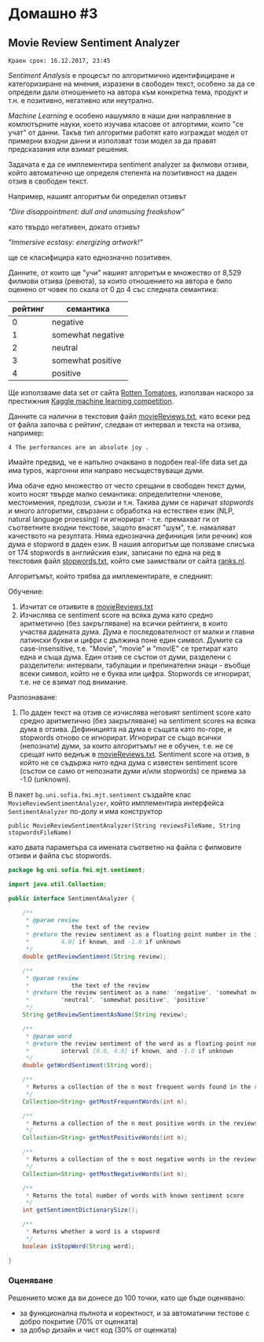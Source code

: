 # Домашно #3

## Movie Review Sentiment Analyzer

`Краен срок: 16.12.2017, 23:45`

*Sentiment Analysis* е процесът по алгоритмично идентифициране и категоризиране на мнения, изразени в свободен текст, особено за да се определи дали отношението на автора към конкретна тема, продукт и т.н. е позитивно, негативно или неутрално.

*Machine Learning* е особено нашумяло в наши дни направление в компютърните науки, което изучава класове от алгортими, които "се учат" от данни. Такъв тип алгоритми работят като изграждат модел от примерни входни данни и използват този модел за да правят предсказания или взимат решения.

Задачата е да се имплементира sentiment analyzer за филмови отзиви, който автоматично ще определя степента на позитивност на даден отзив в свободен текст.

Например, нашият алгоритъм би определил отзивът

*"Dire disappointment: dull and unamusing freakshow"*

като твърдо негативен, докато отзивът 

*"Immersive ecstasy: energizing artwork!"*

ще се класифицира като еднозначно позитивен.

Данните, от които ще "учи" нашият алгоритъм е множество от 8,529 филмови отзива (ревюта), за които отношението на автора е било оценено от човек по скала от 0 до 4 със следната семантика:

| рейтинг | семантика         |
| ------- | ----------------- |
| 0       | negative          |
| 1       | somewhat negative |
| 2       | neutral           |
| 3       | somewhat positive |
| 4       | positive          |

Ще използваме data set от сайта [Rotten Tomatoes](https://www.rottentomatoes.com/), използван наскоро за престижния [Кaggle machine learning competition](https://www.kaggle.com/c/sentiment-analysis-on-movie-reviews).

Данните са налични в текстовия файл [movieReviews.txt](https://github.com/fmi/java-course/blob/master/homeworks/03-movie-review-sentiment-analyzer/resources/movieReviews.txt), като всеки ред от файла започва с рейтинг, следван от интервал и текста на отзива, например:

```
4 The performances are an absolute joy .
```

Имайте предвид, че е напълно очаквано в подобен real-life data set да има typos, жаргонни или направо несъществуващи думи. 

Има обаче едно множество от често срещани в свободен текст думи, които носят твърде малко семантика: определителни членове, местоимения, предлози, съюзи и т.н. Такива думи се наричат *stopwords* и много алгоритми, свързани с обработка на естествен език (NLP, natural language proessing) ги игнорират - т.е. премахват ги от съответните входни текстове, защото внасят "шум", т.е. намаляват качеството на резултата. Няма еднозначна дефиниция (или речник) коя дума е stopword в даден език. В нашия алгоритъм ще ползваме списъка от 174 stopwords в английския език, записани по една на ред в текстовия файл [stopwords.txt](https://github.com/fmi/java-course/blob/master/homeworks/03-movie-review-sentiment-analyzer/resources/stopwords.txt), който сме заимствали от сайта [ranks.nl](https://www.ranks.nl/stopwords).

Алгоритъмът, който трябва да имплементирате, е следният:

Обучение:

1. Изчитат се отзивите в [movieReviews.txt](https://github.com/fmi/java-course/blob/master/homeworks/03-movie-review-sentiment-analyzer/resources/movieReviews.txt)
2. Изчислява се sentiment score на всяка дума като средно аритметично (без закръгляване) на всички рейтинги, в които участва дадената дума. Дума е последователност от малки и главни латински букви и цифри с дължина поне един символ. Думите са case-insensitive, т.е. "Movie", "movie" и "movIE" се третират като една и съща дума. Един отзив се състои от думи, разделени с разделители: интервали, табулации и препинателни знаци - въобще всеки символ, който не е буква или цифра. Stopwords се игнорират, т.е. не се взимат под внимание.

Разпознаване:

1. По даден текст на отзив се изчислява неговият sentiment score като средно аритметично (без закръгляване) на sentiment scores на всяка дума в отзива. Дефиницията на дума е същата като по-горе, и stopwords отново се игнорират. Игнорират се също всички (непознати) думи, за които алгоритъмът не е обучен, т.е. не се срещат нито веднъж в [movieReviews.txt](https://github.com/fmi/java-course/blob/master/homeworks/03-movie-review-sentiment-analyzer/resources/movieReviews.txt). Sentiment score на отзив, в който не се съдържа нито една дума с известен sentiment score (състои се само от непознати думи и/или stopwords) се приема за -1.0 (unknown).

В пакет `bg.uni.sofia.fmi.mjt.sentiment` създайте клас `MovieReviewSentimentAnalyzer`, който имплементира интерфейса `SentimentAnalyzer` по-долу и има конструктор

`public MovieReviewSentimentAnalyzer(String reviewsFileName, String stopwordsFileName)`

като двата параметъра са имената съответно на файла с филмовите отзиви и файла със stopwords.

```java
package bg.uni.sofia.fmi.mjt.sentiment;

import java.util.Collection;

public interface SentimentAnalyzer {

    /**
     * @param review
     *            the text of the review
     * @return the review sentiment as a floating-point number in the interval [0.0,
     *         4.0] if known, and -1.0 if unknown
     */
    double getReviewSentiment(String review);

    /**
     * @param review
     *            the text of the review
     * @return the review sentiment as a name: "negative", "somewhat negative",
     *         "neutral", "somewhat positive", "positive"
     */
    String getReviewSentimentAsName(String review);

    /**
     * @param word
     * @return the review sentiment of the word as a floating-point number in the
     *         interval [0.0, 4.0] if known, and -1.0 if unknown
     */
    double getWordSentiment(String word);

    /**
     * Returns a collection of the n most frequent words found in the reviews
     */
    Collection<String> getMostFrequentWords(int n);

    /**
     * Returns a collection of the n most positive words in the reviews
     */
    Collection<String> getMostPositiveWords(int n);

    /**
     * Returns a collection of the n most negative words in the reviews
     */
    Collection<String> getMostNegativeWords(int n);

    /**
     * Returns the total number of words with known sentiment score
     */
    int getSentimentDictionarySize();

    /**
     * Returns whether a word is a stopword
     */
    boolean isStopWord(String word);

}
```

### Оценяване

Решението може да ви донесе до 100 точки, като ще бъде оценявано:

* за функционална пълнота и коректност, и за автоматични тестове с добро покритие (70% от оценката)
* за добър дизайн и чист код (30% от оценката)
